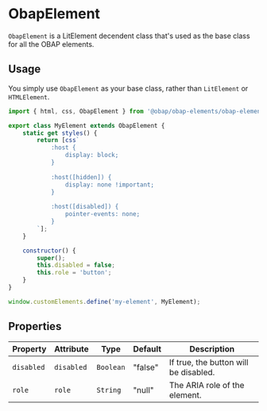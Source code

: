 # ObapElement

`ObapElement` is a LitElement decendent class that's used as the base class for all the OBAP elements.

## Usage

You simply use `ObapElement` as your base class, rather than `LitElement` or `HTMLElement`.

```javascript
import { html, css, ObapElement } from '@obap/obap-elements/obap-element/obap-element.js';

export class MyElement extends ObapElement {
    static get styles() {
        return [css`
            :host {
                display: block;
            }
    
            :host([hidden]) {
                display: none !important;
            }
    
            :host([disabled]) {
                pointer-events: none;
            }
        `];
    }

    constructor() {
        super();
        this.disabled = false;
        this.role = 'button';
    }
}

window.customElements.define('my-element', MyElement);
```

## Properties

| Property   | Attribute  | Type      | Default | Description                           |
|------------|------------|-----------|---------|---------------------------------------|
| `disabled` | `disabled` | `Boolean` | "false" | If true, the button will be disabled. |
| `role`     | `role`     | `String`  | "null"  | The ARIA role of the element.         |
